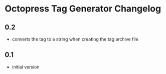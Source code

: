 # Octopress Tag Generator Changelog #

## 0.2 #
- converts the tag to a string when creating the tag archive file

## 0.1 #
- initial version